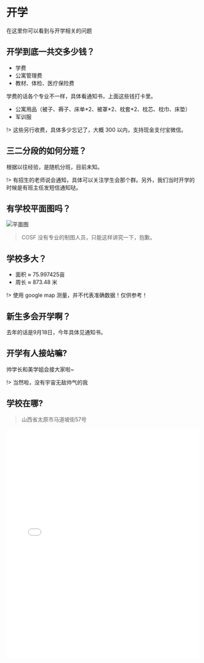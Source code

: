 # 开学

在这里你可以看到与开学相关的问题

## 开学到底一共交多少钱？

* 学费
* 公寓管理费
* 教材、体检、医疗保险费

学费的话各个专业不一样，具体看通知书，上面这些钱打卡里。

* 公寓用品（被子、褥子、床单\*2、被罩\*2、枕套\*2、枕芯、枕巾、床垫）
* 军训服

!> 这些另行收费，具体多少忘记了，大概 300 以内，支持现金支付宝微信。

## 三二分段的如何分班？

根据以往经验，是随机分班，目前未知。

!> 有招生的老师说会通知，具体可以关注学生会那个群。另外，我们当时开学的时候是有班主任发短信通知哒。

## 有学校平面图吗？

![平面图](https://i.loli.net/2018/07/24/5b56a4aef133c.png)

> COSF 没有专业的制图人员，只能这样讲究一下，抱歉。

## 学校多大？

* 面积 ≈ 75.997425亩
* 周长 ≈ 873.48 米

!> 使用 google map 测量，并不代表准确数据！仅供参考！

## 新生多会开学啊？

去年的话是9月18日，今年具体见通知书。

## 开学有人接站嘛?

帅学长和美学姐会接大家啦~

!> 当然啦，没有宇宙无敌帅气的我

## 学校在哪?

> 山西省太原市马道坡街57号

<iframe style="
    width: 100%;
    min-height: 600px;
" src="map.html" frameborder="0"></iframe>
